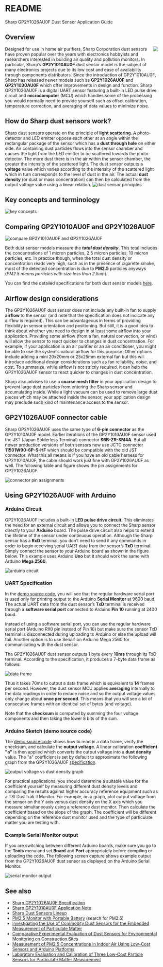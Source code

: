 # README
Sharp GP2Y1026AU0F Dust Sensor Application Guide

## Overview
<img align="right" src="https://github.com/sharpsensoruser/sharp-sensor-demos/blob/master/images/sharp_gp2y1026au0f_img.png"></img>
Designed for use in home air purifiers, Sharp Corporation dust sensors have proven popular over the years with electronics hobbyists and researchers interested in building air quality and pollution monitors. In particular, Sharp’s **GP2Y1010AU0F** dust sensor model is the subject of many electronics projects due to its low cost and ease of availability through components distributors. Since the introduction of GP2Y1010AU0F, Sharp has released newer models such as **GP2Y1026AU0F** and **GP2Y1030AU0F** which offer improvements in design and function. Sharp GP2Y1026AU0F is a digital UART sensor featuring a built-in LED pulse drive circuit and **microcomputer** (MCU) which handles some of the processing you would normally need to provide yourself such as offset calibration, temperature correction, and averaging of data values to minimize noise.

## How do Sharp dust sensors work?
Sharp dust sensors operate on the principle of **light scattering**. A photo-detector and LED emitter oppose each other at an angle within the rectangular package of the sensor which has a **dust through hole** on either side. Air containing dust particles flows into the sensor chamber and causes the light from the LED emitter to be scattered towards the photo-detector. The more dust there is in the air within the sensor chamber, the greater the intensity of the scattered light. The dust sensor outputs a **voltage** value which varies according to the intensity of the scattered light which in turn corresponds to the level of dust in the air. The actual **dust density** (or dust or mass concentration) can then be calculated from the output voltage value using a linear relation.
![dust sensor principles](https://github.com/sharpsensoruser/sharp-sensor-demos/blob/master/images/sharp_gp2y1026au0f_dustsensorprinciples.png)

## Key concepts and terminology
![key concepts](https://github.com/sharpsensoruser/sharp-sensor-demos/blob/master/images/sharp_gp2y1026au0f_keyconcepts.png)

## Comparing GP2Y1010AU0F and GP2Y1026AU0F 
![compare GP2Y1010AU0F and GP2Y1026AU0F](https://github.com/sharpsensoruser/sharp-sensor-demos/blob/master/images/sharp_gp2y1026au0f_comparespec.png)

Both dust sensor models measure the ***total dust density***. This total includes the concentrations of 1 micron particles, 2.5 micron particles, 10 micron particles, etc. In practice though, when the total dust density or concentration reads very high, such as in the presence of cigarette smoke, most of the detected concentration is due to **PM2.5** particles anyways (_PM2.5 means particles with size less than 2.5um_).

You can find the detailed specifications for both dust sensor models [here](http://www.socle-tech.com.tw/SHARP_sensor_Dust%20Sensor.php).

## Airflow design considerations
The GP2Y1026AU0F dust sensor does not include any built-in fan to supply **airflow** to the sensor (and note that the specification does not indicate any airflow is required). This can be advantageous in terms of providing flexibility in sensor orientation and positioning. But still, it is a good idea to think about whether you need to design in at least some airflow into your application. Providing some airflow (from a fan, natural convection, or wind) will allow the sensor to react quicker to changes in dust concentration. For example, if your application is an air purifier or an air conditioner, you might be able to use the system’s natural airflow for this purpose. Other options include adding a mini 20x20mm or 25x25mm external fan but this will introduce additional design considerations such as fan reliability, noise, and cost. To summarize, while airflow is not strictly required, it can help the GP2Y1026AU0F sensor to react quicker to changes in dust concentration.

Sharp also advises to use a **coarse mesh filter** in your application design to prevent large dust particles from entering the Sharp sensor and accumulating inside. While a light vacuum can be used to remove large dust pieces which may be attached inside the sensor, your application design may preclude such kind of maintenance access to the sensor.

## GP2Y1026AU0F connector cable
Sharp GP2Y1026AU0F uses the same type of **6-pin connector** as the GP2Y1010AU0F model. Earlier iterations of the GP2Y1010AU0F sensor used the JST (Japan Solderless Terminal) connector **S6B-ZR-SM4A**. But all newer production versions of both sensors now use JCTC connector **11501W90-6P-S-HF** which should be compatible with the old JST connector. What this all means is if you have an old cable harness for GP2Y1010AU0F, the cable should work just fine with GP2Y1026AU0F as well. The following table and figure shows the pin assignments for GP2Y1026AU0F.

![connector pin assignments](https://github.com/sharpsensoruser/sharp-sensor-demos/blob/master/images/sharp_gp2y1026au0f_connectorpins.png)

## Using GP2Y1026AU0F with Arduino
### Arduino Circuit
GP2Y1026AU0F includes a built-in **LED pulse drive circuit**. This eliminates the need for an external circuit and allows you to connect the Sharp sensor directly to your **Arduino** board. The pulse drive circuit also helps to extend the lifetime of the sensor under continuous operation. Although the Sharp sensor has a **RxD** terminal, you don’t need to send it any commands in order to begin receiving serial UART data from the sensor’s **TxD** terminal. Simply connect the sensor to your Arduino board as shown in the figure below. This example uses Arduino **Uno** but it should work the same with Arduino **Mega 2560**.

![arduino circuit](https://github.com/sharpsensoruser/sharp-sensor-demos/blob/master/images/sharp_gp2y1026au0f_circuit.png)

### UART Specification

In the [demo source code](https://github.com/sharpsensoruser/sharp-sensor-demos/blob/master/sharp_gp2y1026au0f_demo/sharp_gp2y1026au0f_demo.ino), you will see that the regular hardware serial port is used only for printing output to the Arduino **Serial Monitor** at 9600 baud. The actual UART data from the dust sensor’s **TxD** terminal is received through a **software serial port** connected to Arduino **Pin 10** running at 2400 baud.

Instead of using a software serial port, you can use the regular hardware serial port (Arduino RX0 pin instead of Pin 10) but make sure the sensor TxD terminal is disconnected during uploading to Arduino or else the upload will fail. Another option is to use Serial1 on Arduino Mega 2560 for communicating with the dust sensor.

The GP2Y1026AU0F dust sensor outputs 1 byte every **10ms** through its TxD terminal. According to the specification, it produces a 7-byte data frame as follows:

![data frame](https://github.com/sharpsensoruser/sharp-sensor-demos/blob/master/images/sharp_gp2y1026au0f_dataframe.png)

Thus it takes 70ms to output a data frame which is equivalent to **14** frames per second. However, the dust sensor MCU applies **averaging** internally to the data readings in order to reduce noise and so the output voltage values only change about **once per second**. This means that you will see a lot of consecutive frames with an identical set of bytes (and voltage).

Note that the **checksum** is computed by summing the four voltage components and then taking the lower 8 bits of the sum.

### Arduino Sketch (demo source code)

The [demo source code](https://github.com/sharpsensoruser/sharp-sensor-demos/blob/master/sharp_gp2y1026au0f_demo/sharp_gp2y1026au0f_demo.ino) shows how to read in a data frame, verify the checksum, and calculate the **output voltage**. A linear calibration **coefficient "a"** is then applied which converts the output voltage into a **dust density** value. The "a" coefficient is set by default to approximate the following graph from the GP2Y1026AU0F [specification](http://www.socle-tech.com.tw/doc/IC%20Channel%20Product/Sensors/Dust%20Sensor/GP2Y1026AU0F%20SPECIFICATION.pdf).

![output voltage vs dust density graph](https://github.com/sharpsensoruser/sharp-sensor-demos/blob/master/images/sharp_gp2y1026au0f_graph.png)

For practical applications, you should determine a suitable value for the coefficient yourself by measuring different dust density levels and comparing the results against higher accuracy reference equipment such as a TSI DustTrak II Monitor. For example, on a graph, plot output voltage from the sensor on the Y axis versus dust density on the X axis which you measure simultaneously using a reference dust monitor. Then calculate the coefficient based on the slope of the graph. The coefficient will be different depending on the reference dust monitor used and the type of particulate matter you are testing with.

### Example Serial Monitor output
If you are switching between different Arduino boards, make sure you go to the **Tools** menu and set **Board** and **Port** appropriately before compiling or uploading the code. The following screen capture shows example output from the GP2Y1026AU0F dust sensor as displayed on the Arduino Serial Monitor.

![serial monitor output](https://github.com/sharpsensoruser/sharp-sensor-demos/blob/master/images/sharp_gp2y1026au0f_monitor.png)

## See also
* [Sharp GP2Y1026AU0F Specification](http://www.socle-tech.com.tw/doc/IC%20Channel%20Product/Sensors/Dust%20Sensor/GP2Y1026AU0F%20SPECIFICATION.pdf)
* [Sharp GP2Y1010AU0F Application Note](http://www.sharp-world.com/products/device/lineup/data/pdf/datasheet/gp2y1010au_appl_e.pdf)
* [Sharp Dust Sensors Lineup](http://www.socle-tech.com.tw/SHARP_sensor_Dust%20Sensor.php)
* [PM2.5 Monitor with Portable Battery](https://www.renesas.com/us/en/products/microcontrollers-microprocessors/rl78/quick-solution.html) (search for PM2.5)
* [Investigating the Use of Commodity Dust Sensors
for the Embedded Measurement
of Particulate Matter](http://citeseerx.ist.psu.edu/viewdoc/download?doi=10.1.1.448.6904&rep=rep1&type=pdf)
* [Comparative Experimental Evaluation of Dust Sensors for
Environmental Monitoring on Construction Sites ](https://www.iaarc.org/publications/fulltext/isarc2014_submission_50.pdf)
* [Measurement of PM2.5 Concentrations in Indoor Air Using
Low-Cost Sensors and Arduino Platforms](https://www.ama-science.org/proceedings/getFile/ZwD2BD==)
* [Laboratory Evaluation and Calibration of Three
Low-Cost Particle Sensors for Particulate Matter
Measurement](https://www.tandfonline.com/doi/pdf/10.1080/02786826.2015.1100710)
